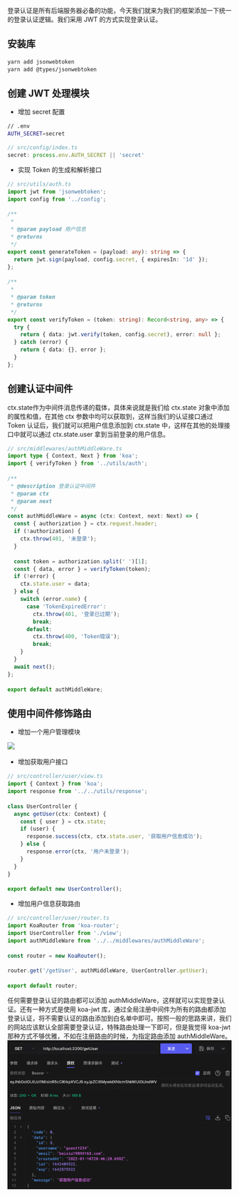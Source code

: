 登录认证是所有后端服务器必备的功能，今天我们就来为我们的框架添加一下统一的登录认证逻辑。我们采用 JWT 的方式实现登录认证。

## 安装库

```Bash
yarn add jsonwebtoken
yarn add @types/jsonwebtoken
```

## 创建 JWT 处理模块

- 增加 secret 配置

```Bash
// .env
AUTH_SECRET=secret

```

```TypeScript
// src/config/index.ts
secret: process.env.AUTH_SECRET || 'secret'

```
- 实现 Token 的生成和解析接口

```TypeScript
// src/utils/auth.ts
import jwt from 'jsonwebtoken';
import config from '../config';

/**
 *
 * @param payload 用户信息
 * @returns
 */
export const generateToken = (payload: any): string => {
  return jwt.sign(payload, config.secret, { expiresIn: '1d' });
};

/**
 *
 * @param token
 * @returns
 */
export const verifyToken = (token: string): Record<string, any> => {
  try {
    return { data: jwt.verify(token, config.secret), error: null };
  } catch (error) {
    return { data: {}, error };
  }
};


```

## 创建认证中间件

ctx.state作为中间件消息传递的载体，具体来说就是我们给 ctx.state 对象中添加的属性和值，在其他 ctx 参数中均可以获取到，这样当我们的认证接口通过 Token 认证后，我们就可以把用户信息添加到 ctx.state 中，这样在其他的处理接口中就可以通过 ctx.state.user 拿到当前登录的用户信息。

```TypeScript
// src/middlewares/authMiddleWare.ts
import type { Context, Next } from 'koa';
import { verifyToken } from '../utils/auth';

/**
 * @description 登录认证中间件
 * @param ctx
 * @param next
 */
const authMiddleWare = async (ctx: Context, next: Next) => {
  const { authorization } = ctx.request.header;
  if (!authorization) {
    ctx.throw(401, '未登录');
  }

  const token = authorization.split(' ')[1];
  const { data, error } = verifyToken(token);
  if (!error) {
    ctx.state.user = data;
  } else {
    switch (error.name) {
      case 'TokenExpiredError':
        ctx.throw(401, '登录已过期');
        break;
      default:
        ctx.throw(400, 'Token错误');
        break;
    }
  }
  await next();
};

export default authMiddleWare;


```

## 使用中间件修饰路由

- 增加一个用户管理模块

![](https://secure2.wostatic.cn/static/dWDarcAeBSdZSGAEuSqX72/image.png)

- 增加获取用户接口

```TypeScript
// src/controller/user/view.ts
import { Context } from 'koa';
import response from '../../utils/response';

class UserController {
  async getUser(ctx: Context) {
    const { user } = ctx.state;
    if (user) {
      response.success(ctx, ctx.state.user, '获取用户信息成功');
    } else {
      response.error(ctx, '用户未登录');
    }
  }
}

export default new UserController();

```
- 增加用户信息获取路由

```TypeScript
// src/controller/user/router.ts
import KoaRouter from 'koa-router';
import UserController from './view';
import authMiddleWare from '../../middlewares/authMiddleWare';

const router = new KoaRouter();

router.get('/getUser', authMiddleWare, UserController.getUser);

export default router;

```

任何需要登录认证的路由都可以添加 authMiddleWare，这样就可以实现登录认证。还有一种方式是使用 koa-jwt 库，通过全局注册中间件为所有的路由都添加登录认证，将不需要认证的路由添加到白名单中即可。按照一般的思路来讲，我们的网站应该默认全部需要登录认证，特殊路由处理一下即可，但是我觉得 koa-jwt 那种方式不够优雅，不如在注册路由的时候，为指定路由添加 authMiddleWare。
![](images/3.png)